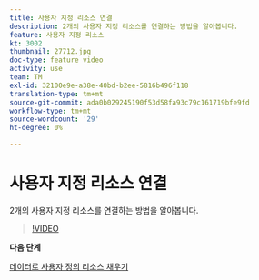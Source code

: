 ```yaml
---
title: 사용자 지정 리소스 연결
description: 2개의 사용자 지정 리소스를 연결하는 방법을 알아봅니다.
feature: 사용자 지정 리소스
kt: 3002
thumbnail: 27712.jpg
doc-type: feature video
activity: use
team: TM
exl-id: 32100e9e-a38e-40bd-b2ee-5816b496f118
translation-type: tm+mt
source-git-commit: ada0b029245190f53d58fa93c79c161719bfe9fd
workflow-type: tm+mt
source-wordcount: '29'
ht-degree: 0%

---
```


# 사용자 지정 리소스 연결

2개의 사용자 지정 리소스를 연결하는 방법을 알아봅니다.

>[!VIDEO](https://video.tv.adobe.com/v/27712?quality=9)

**다음 단계**

[데이터로 사용자 정의 리소스 채우기](./populate-custom-resources-with-data.md)
